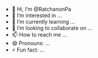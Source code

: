 - 👋 Hi, I’m @RatchanonPa
- 👀 I’m interested in ...
- 🌱 I’m currently learning ...
- 💞️ I’m looking to collaborate on ...
- 📫 How to reach me ...
- 😄 Pronouns: ...
- ⚡ Fun fact: ...

<!---
RatchanonPa/RatchanonPa is a ✨ special ✨ repository because its `README.md` (this file) appears on your GitHub profile.
You can click the Preview link to take a look at your changes.
--->
